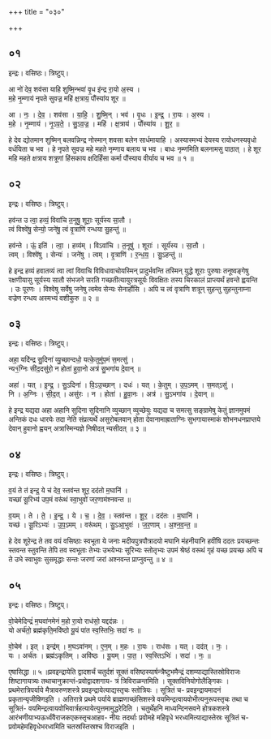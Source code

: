 +++
title = "०३०"

+++


## ०१
इन्द्रः। वसिष्ठः। त्रिष्टुप्।

आ नो॑ देव॒ शव॑सा याहि शुष्मि॒न्भवा॑ वृ॒ध इ॑न्द्र रा॒यो अ॒स्य ।  
म॒हे नृ॒म्णाय॑ नृपते सुवज्र॒ महि॑ क्ष॒त्राय॒ पौंस्या॑य शूर ॥

आ । नः॒ । दे॒व॒ । शव॑सा । या॒हि॒ । शु॒ष्मि॒न् । भव॑ । वृ॒धः । इ॒न्द्र॒ । रा॒यः । अ॒स्य ।  
म॒हे । नृ॒म्णाय॑ । नृ॒ऽप॒ते॒ । सु॒ऽव॒ज्र॒ । महि॑ । क्ष॒त्राय॑ । पौंस्या॑य । शू॒र॒ ॥

हे देव द्योतमान शुष्मिन् बलवन्निन्द्र नोस्मान् शवसा बलेन सार्धमायाहि । अस्यास्मभ्यं देयस्य रायोधनस्यवृधो वर्धयिता च भव । हे नृपते सुवज्र महे महते नृम्णाय बलाय च भव । बाधः नृम्णमिति बलनामसु पाठात् । हे शूर महि महते क्षत्राय शत्रूणां हिंसकाय क्षदिर्हिंसा कर्मा पौंस्याय वीर्याय च भव ॥ १ ॥

## ०२
इन्द्रः। वसिष्ठः। त्रिष्टुप्।

हव॑न्त उ त्वा॒ हव्यं॒ विवा॑चि त॒नूषु॒ शूराः॒ सूर्य॑स्य सा॒तौ ।  
त्वं विश्वे॑षु॒ सेन्यो॒ जने॑षु॒ त्वं वृ॒त्राणि॑ रन्धया सु॒हन्तु॑ ॥

हव॑न्ते । ऊं॒ इति॑ । त्वा॒ । हव्य॑म् । विऽवा॑चि । त॒नूषु॑ । शूराः॑ । सूर्य॑स्य । सा॒तौ ।  
त्वम् । विश्वे॑षु । सेन्यः॑ । जने॑षु । त्वम् । वृ॒त्राणि॑ । र॒न्ध॒य॒ । सु॒ऽहन्तु॑ ॥

हे इन्द्र हव्यं हवातव्यं त्वा त्वां विवाचि विविधावाचोयस्मिन् प्रादुर्भवन्ति तस्मिन् युद्धे शूराः पुरुषाः तनूष्वङ्गेषु रक्षणीयासु सूर्यस्य सातौ संभजने सरति गच्छतीत्यायुरत्रसूर्यः विवक्षितः तस्य चिरकालं प्राप्त्यर्थं हवन्ते ह्वयन्ति । उः पूरणः । विश्वेषु सर्वेषु जनेषु त्वमेव सेन्यः सेनार्होसि । अपि च त्वं वृत्राणि शत्रून् सुहन्तु सुहन्तुनाम्ना वज्रेण रन्धय अस्मभ्यं वशीकुरु ॥ २ ॥

## ०३
इन्द्रः। वसिष्ठः। त्रिष्टुप्।

अहा॒ यदि॑न्द्र सु॒दिना॑ व्यु॒च्छान्दधो॒ यत्के॒तुमु॑प॒मं स॒मत्सु॑ ।  
न्य१॒॑ग्निः सी॑द॒दसु॑रो॒ न होता॑ हुवा॒नो अत्र॑ सु॒भगा॑य दे॒वान् ॥

अहा॑ । यत् । इ॒न्द्र॒ । सु॒ऽदिना॑ । वि॒ऽउ॒च्छान् । दधः॑ । यत् । के॒तुम् । उ॒प॒ऽमम् । स॒मत्ऽसु॑ ।  
नि । अ॒ग्निः । सी॒द॒त् । असु॑रः । न । होता॑ । हु॒वा॒नः । अत्र॑ । सु॒ऽभगा॑य । दे॒वान् ॥

हे इन्द्र यद्यदा अहा अहानि सुदिना सुदिनानि व्युच्छान् व्युच्छेयुः यद्यदा च समत्सु सङ्ग्रामेषु केतुं ज्ञानमुपमं अन्तिकं दधः धारयेः तदा नेति संप्रत्यर्थे असुरोबलवान् होता देवानामाह्राताग्निः सुभगायास्माकं शोभनधनप्राप्तये देवान् हुवानो ह्वयन् अत्रास्मिन्यज्ञे निषीदत् न्यसीदत् ॥ ३ ॥

## ०४
इन्द्रः। वसिष्ठः। त्रिष्टुप्।

व॒यं ते त॑ इन्द्र॒ ये च॑ देव॒ स्तव॑न्त शूर॒ दद॑तो म॒घानि॑ ।  
यच्छा॑ सू॒रिभ्य॑ उप॒मं वरू॑थं स्वा॒भुवो॑ जर॒णाम॑श्नवन्त ॥

व॒यम् । ते । ते॒ । इ॒न्द्र॒ । ये । च॒ । दे॒व॒ । स्तव॑न्त । शू॒र॒ । दद॑तः । म॒घानि॑ ।  
यच्छ॑ । सू॒रिऽभ्यः॑ । उ॒प॒ऽमम् । वरू॑थम् । सु॒ऽआ॒भुवः॑ । ज॒र॒णाम् । अ॒श्न॒व॒न्त॒ ॥

हे देव शूरेन्द्र ते तव वयं वसिष्ठाः स्वभूता ये जनाः मदीयपुत्रपौत्रादयो मघानि मंहनीयानि हवींषि ददतः प्रयच्छन्तः स्तवन्त स्तुवन्ति तेपि तव स्वभूताः तेभ्यः उभयेभ्यः सूरिभ्यः स्तोतृभ्यः उपमं श्रेष्ठं वरूथं गृहं यच्छ प्रयच्छ अपि च ते उभे स्वाभुवः सुसमृद्धाः सन्तः जरणां जरां अश्नवन्त प्राप्नुवन्तु ॥ ४ ॥

## ०५
इन्द्रः। वसिष्ठः। त्रिष्टुप्।

वो॒चेमेदिन्द्रं॑ म॒घवा॑नमेनं म॒हो रा॒यो राध॑सो॒ यद्दद॑न्नः ।  
यो अर्च॑तो॒ ब्रह्म॑कृति॒मवि॑ष्ठो यू॒यं पा॑त स्व॒स्तिभिः॒ सदा॑ नः ॥

वो॒चेम॑ । इत् । इन्द्र॑म् । म॒घऽवा॑नम् । ए॒न॒म् । म॒हः । रा॒यः । राध॑सः । यत् । दद॑त् । नः॒ ।  
यः । अर्च॑तः । ब्रह्म॑ऽकृतिम् । अवि॑ष्ठः । यू॒यम् । पा॒त॒ । स्व॒स्तिऽभिः॑ । सदा॑ । नः॒ ॥

एषासिद्धा ॥ ५ ॥प्रवइन्द्रायेति द्वादशर्चं चतुर्दशं सूक्तं वसिष्ठस्यार्षन्त्रैष्टुभमैन्द्रं दशम्याद्यास्तिस्रोविराजः शिष्टागायत्र्यः तथाचानुक्रान्तं-प्रवोद्वादशगाय- त्रं त्रिविराळन्तमिति । सूक्तविनियोगोलैङ्गिकः । प्रथमेरात्रिपर्याये मैत्रावरुणशस्त्रे प्रवइन्द्रायेत्याद्यस्तृचः स्तोत्रियः । सूत्रितं च- प्रवइन्द्रायमादनं प्रकृतान्यृजीषिणइति । अतिरात्रे प्रथमे पर्याये ब्राह्मणाच्छंसिशस्त्रे वयमिन्द्रत्वायवोभीत्यनुरूपस्तृचः तथा च सूत्रितं- वयमिन्द्रत्वायवोभिवार्त्रहत्यायेत्युत्तमामुद्धरेदिति । चतुर्थेहनि माध्यन्दिनसवने होत्रकशस्त्रे आरंभणीयाभ्यऊर्ध्वंवैराजकएकस्तृचआहव- नीयः तदर्थाः प्रवोमहे महिवृधे भरध्वमित्याद्यास्तेस्रः सूत्रितं च-प्रवोमहेमहिवृधेभरध्वमिति चतस्रस्तिस्रश्च विराजइति ।